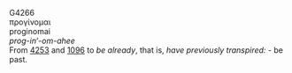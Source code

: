 <body>
  <p>G4266<br>  προγίνομαι  <br> proginomai  <br><i>prog-in‘-om-ahee </i><br>From <a href="g4253.htm">4253</a> and <a href="g1096.htm">1096</a>  to <i>be</i> <i>already</i>, that is, <i>have</i> <i>previously</i> <i>transpired:</i> - be past.<br></p>
 </body>